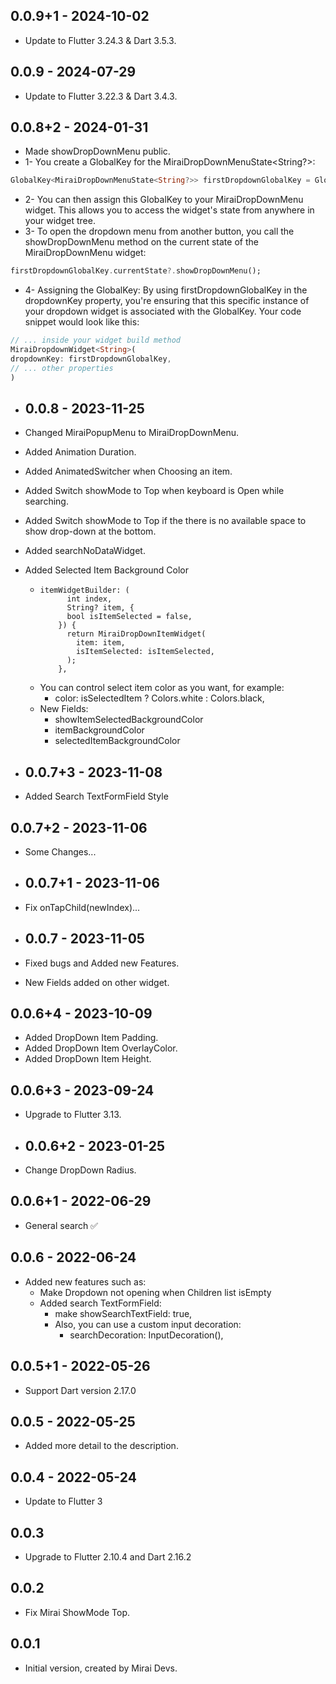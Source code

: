 ## 0.0.9+1 - 2024-10-02

- Update to Flutter 3.24.3 & Dart 3.5.3.

## 0.0.9 - 2024-07-29

- Update to Flutter 3.22.3 & Dart 3.4.3.

## 0.0.8+2 - 2024-01-31

- Made showDropDownMenu public.
- 1- You create a GlobalKey for the MiraiDropDownMenuState<String?>:
```dart
GlobalKey<MiraiDropDownMenuState<String?>> firstDropdownGlobalKey = GlobalKey<MiraiDropDownMenuState<String?>>();
```
- 2- You can then assign this GlobalKey to your MiraiDropDownMenu widget. This allows you to access the widget's state from anywhere in your widget tree.
- 3- To open the dropdown menu from another button, you call the showDropDownMenu method on the current state of the MiraiDropDownMenu widget:
```dart
firstDropdownGlobalKey.currentState?.showDropDownMenu();
```
- 4- Assigning the GlobalKey: By using firstDropdownGlobalKey in the dropdownKey property, you're ensuring that this specific instance of your dropdown widget is associated with the GlobalKey. Your code snippet would look like this:
```dart
// ... inside your widget build method
MiraiDropdownWidget<String>(
dropdownKey: firstDropdownGlobalKey,
// ... other properties
)
```

- ## 0.0.8 - 2023-11-25

- Changed MiraiPopupMenu to MiraiDropDownMenu.
- Added Animation Duration.
- Added AnimatedSwitcher when Choosing an item.
- Added Switch showMode to Top when keyboard is Open while searching.
- Added Switch showMode to Top if the there is no available space to show drop-down at the bottom.
- Added searchNoDataWidget.
- Added Selected Item Background Color
    -     itemWidgetBuilder: (
                int index,
                String? item, {
                bool isItemSelected = false,
              }) {
                return MiraiDropDownItemWidget(
                  item: item,
                  isItemSelected: isItemSelected,
                );
              }, 
    - You can control select item color as you want, for example:
        - color: isSelectedItem ? Colors.white : Colors.black,
    - New Fields:
        - showItemSelectedBackgroundColor
        - itemBackgroundColor
        - selectedItemBackgroundColor

- ## 0.0.7+3 - 2023-11-08

- Added Search TextFormField Style

## 0.0.7+2 - 2023-11-06

- Some Changes...

- ## 0.0.7+1 - 2023-11-06

- Fix onTapChild(newIndex)...

- ## 0.0.7 - 2023-11-05

- Fixed bugs and Added new Features.
- New Fields added on other widget.

## 0.0.6+4 - 2023-10-09

- Added DropDown Item Padding.
- Added DropDown Item OverlayColor.
- Added DropDown Item Height.

## 0.0.6+3 - 2023-09-24

- Upgrade to Flutter 3.13.

- ## 0.0.6+2 - 2023-01-25

- Change DropDown Radius.

## 0.0.6+1 - 2022-06-29

- General search ✅

## 0.0.6 - 2022-06-24

- Added new features such as:
    - Make Dropdown not opening when Children list isEmpty
    - Added search TextFormField:
        - make showSearchTextField: true,
        - Also, you can use a custom input decoration:
            - searchDecoration: InputDecoration(),

## 0.0.5+1 - 2022-05-26

- Support Dart version 2.17.0

## 0.0.5 - 2022-05-25

- Added more detail to the description.

## 0.0.4 - 2022-05-24

- Update to Flutter 3

## 0.0.3

- Upgrade to Flutter 2.10.4 and Dart 2.16.2

## 0.0.2

- Fix Mirai ShowMode Top.

## 0.0.1

- Initial version, created by Mirai Devs.
